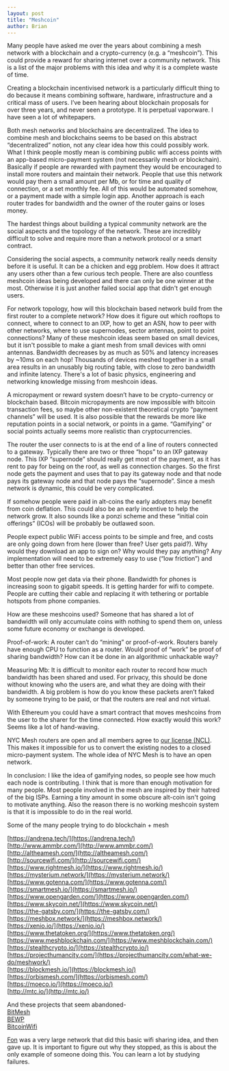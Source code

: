 ```yaml
---
layout: post
title: "Meshcoin"
author: Brian
---
```

Many people have asked me over the years about combining a mesh network with a blockchain and a crypto-currency (e.g. a “meshcoin”). This could provide a reward for sharing internet over a community network. This is a list of the major problems with this idea and why it is a complete waste of time.

Creating a blockchain incentivised network is a particularly difficult thing to do because it means combining software, hardware, infrastructure and a critical mass of users. I’ve been hearing about blockchain proposals for over three years, and never seen a prototype. It is perpetual vaporware. I have seen a lot of whitepapers.

Both mesh networks and blockchains are decentralized. The idea to combine mesh and blockchains seems to be based on this abstract “decentralized” notion, not any clear idea how this could possibly work. What I think people mostly mean is combining public wifi access points with an app-based micro-payment system  (not necessarily mesh or blockchain). Basically if people are rewarded with payment they would be encouraged to install more routers and maintain their network. People that use this network would pay them a small amount per Mb, or for time and quality of connection, or a set monthly fee. All of this would be automated somehow, or a payment made with a simple login app.  Another approach is each router trades for bandwidth and the owner of the router gains or loses money.

The hardest things about building a typical community network are the social aspects and the topology of the network. These are incredibly difficult to solve and require more than a network protocol or a smart contract.

Considering the social aspects, a community network really needs density before it is useful. It can be a chicken and egg problem. How does it attract any users other than a few curious tech people. There are also countless meshcoin ideas being developed and there can only be one winner at the most. Otherwise it is just another failed social app that didn't get enough users.

For network topology, how will this blockchain based network build from the first router to a complete network? How does it figure out which rooftops to connect, where to connect to an IXP, how to get an ASN, how to peer with other networks, where to use supernodes, sector antennas, point to point connections? Many of these meshcoin ideas seem based on small devices, but it isn't possible to make a giant mesh from small devices with omni antennas. Bandwidth decreases by as much as 50% and latency increases by ~10ms on each hop! Thousands of devices meshed together in a small area results in an unusably big routing table, with close to zero bandwidth and infinite latency. There's a lot of basic physics, engineering and networking knowledge missing from meshcoin ideas.

A micropayment or reward system doesn’t have to be crypto-currency or blockchain based. Bitcoin micropayments are now impossible with bitcoin transaction fees, so maybe other non-existent theoretical crypto “payment channels” will be used. It is also possible that the rewards be more like reputation points in a social network, or points in a game. “Gamifying” or social points actually seems more realistic than cryptocurrencies. 

The router the user connects to is at the end of a line of routers connected to a gateway. Typically there are two or three “hops” to an IXP gateway node. This IXP “supernode” should really get most of the payment, as it has rent to pay for being on the roof, as well as connection charges. So the first node gets the payment and uses that to pay its gateway node and that node pays its gateway node and that node pays the “supernode”. Since a mesh network is dynamic, this could be very complicated.

If somehow people were paid in alt-coins the early adopters may benefit from coin deflation. This could also be an early incentive to help the network grow. It also sounds like a ponzi scheme and these “initial coin offerings” (ICOs) will be probably be outlawed soon.

People expect public WiFi access points to be simple and free, and costs are only going down from here (lower than free? User gets paid?). Why would they download an app to sign on? Why would they pay anything? Any implementation will need to be extremely easy to use  (“low friction”) and better than other free services. 

Most people now get data via their phone. Bandwidth for phones is increasing soon to gigabit speeds. It is getting harder for wifi to compete. People are cutting their cable and replacing it with tethering or portable hotspots from phone companies.
  
How are these meshcoins used? Someone that has shared a lot of bandwidth will only accumulate coins with nothing to spend them on, unless some future economy or exchange is developed.

Proof-of-work: A router can’t do “mining” or proof-of-work. Routers barely have enough CPU to function as a router. Would proof of “work” be proof of sharing bandwidth? How can it be done in an algorithmic unhackable way? 

Measuring Mb: It is difficult to monitor each router to record how much bandwidth has been shared and used. For privacy, this should be done without knowing who the users are, and what they are doing with their bandwidth. A big problem is how do you know these packets aren’t faked by someone trying to be paid, or that the routers are real and not virtual.

With Ethereum you could have a smart contract that moves meshcoins from the user to the sharer for the time connected. How exactly would this work? Seems like a lot of hand-waving.

NYC Mesh routers are open and all members agree to [our license (NCL)](https://nycmesh.net/ncl.pdf). This makes it impossible for us to convert the existing nodes to a closed micro-payment system. The whole idea of NYC Mesh is to have an open network.

In conclusion: I like the idea of gamifying nodes, so people see how much each node is contributing. I think that is more than enough motivation for many people. Most people involved in the mesh are inspired by their hatred of the big ISPs. Earning a tiny amount in some obscure alt-coin isn't going to motivate anything. Also the reason there is no working meshcoin system is that it is impossible to do in the real world.

Some of the many people trying to do blockchain + mesh

[https://andrena.tech/](https://andrena.tech/)  
[http://www.ammbr.com/](http://www.ammbr.com/)  
[http://altheamesh.com/](http://altheamesh.com/)  
[http://sourcewifi.com/](http://sourcewifi.com/)  
[https://www.rightmesh.io/](https://www.rightmesh.io/)  
[https://mysterium.network/](https://mysterium.network/)  
[https://www.gotenna.com/](https://www.gotenna.com/)  
[https://smartmesh.io/](https://smartmesh.io/)  
[https://www.opengarden.com/](https://www.opengarden.com/)  
[https://www.skycoin.net/](https://www.skycoin.net/)  
[https://the-gatsby.com/](https://the-gatsby.com/)  
[https://meshbox.network/](https://meshbox.network/)  
[https://xenio.io/](https://xenio.io/)  
[https://www.thetatoken.org/](https://www.thetatoken.org/)  
[https://www.meshblockchain.com/](https://www.meshblockchain.com/)  
[https://stealthcrypto.io/](https://stealthcrypto.io/)  
[https://projecthumancity.com/](https://projecthumancity.com/what-we-do/meshwork/)  
[https://blockmesh.io/](https://blockmesh.io/)  
[https://orbismesh.com/](https://orbismesh.com/)  
[https://moeco.io/](https://moeco.io/)  
[http://mtc.io/](http://mtc.io/)  

And these projects that seem abandoned-  
[BitMesh](http://news/bandwidth-for-bitcoin/)  
[BEWP](https://bitcoinstarter.com/projects/bewp-bitcoin-enabled-wifi-portal/)  
[BitcoinWifi](http://www.bitcoinwifi.net/)  

[Fon](https://en.wikipedia.org/wiki/Fon_%28company%29) was a very large network that did this basic wifi sharing idea, and then gave up. It is important to figure out why they stopped, as this is about the only example of someone doing this. You can learn a lot by studying failures.


